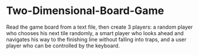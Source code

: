 # Two-Dimensional-Board-Game
 Read the game board from a text file, then create 3 players: a random player who chooses his next tile randomly, a smart player who looks ahead and navigates his way to the finishing line without falling into traps, and a user player who can be controlled by the keyboard. 
